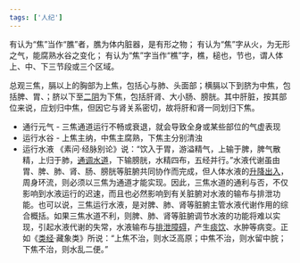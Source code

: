 ```yaml
---
tags: ['人纪']
---
```


有认为“焦”当作“膲”者，膲为体内脏器，是有形之物；
有认为“焦”字从火，为无形之气，能腐熟水谷之变化；
有认为“焦”字当作“樵”字，樵，槌也，节也，谓人体上、中、下三节段或三个区域。


总观三焦，膈以上的胸部为上焦，包括心与肺、头面部；横膈以下到脐为中焦，包括脾、胃、；脐以下至[二阴](https://baike.baidu.com/item/%E4%BA%8C%E9%98%B4/8570410?fromModule=lemma_inlink)为下焦，包括肝肾、大小肠、膀胱。其中肝脏，按其部位来说，应划归中焦，但因它与肾关系密切，故将肝和肾一同划归下焦。


- 通行元气 - 三焦通道运行不畅或衰退，就会导致全身或某些部位的气虚表现
- 运行水谷 - 上焦主纳，中焦主腐熟，下焦主分别清浊
- 运行水液
	《素问·经脉别论》说：“饮入于胃，游溢精气，上输于脾，脾气散精，上归于肺，[通调水道](https://baike.baidu.com/item/%E9%80%9A%E8%B0%83%E6%B0%B4%E9%81%93/6761735?fromModule=lemma_inlink)，下输膀胱，水精四布，五经并行。”水液代谢虽由胃、脾、肺、肾、肠、膀胱等脏腑共同协作而完成，但人体水液的[升降出入](https://baike.baidu.com/item/%E5%8D%87%E9%99%8D%E5%87%BA%E5%85%A5?fromModule=lemma_inlink)，周身环流，则必须以三焦为通道才能实现。因此，三焦水道的通利与否，不仅影响到水液运行的迟速，而且也必然影响到有关脏腑对水液的输布与排泄功能。也可以说，三焦运行水液，是对脾、肺、肾等脏腑主管水液代谢作用的综合概括。如果三焦水道不利，则脾、肺、肾等脏腑调节水液的功能将难以实现，引起水液代谢的失常，水液输布与[排泄障碍](https://baike.baidu.com/item/%E6%8E%92%E6%B3%84%E9%9A%9C%E7%A2%8D/56020119?fromModule=lemma_inlink)，产生[痰饮](https://baike.baidu.com/item/%E7%97%B0%E9%A5%AE/10794713?fromModule=lemma_inlink)、水肿等病变。正如《[类经](https://baike.baidu.com/item/%E7%B1%BB%E7%BB%8F/5059950?fromModule=lemma_inlink)·藏象类》所说：“上焦不治，则水泛高原；中焦不治，则水留中脘；下焦不治，则水乱二便。”






























